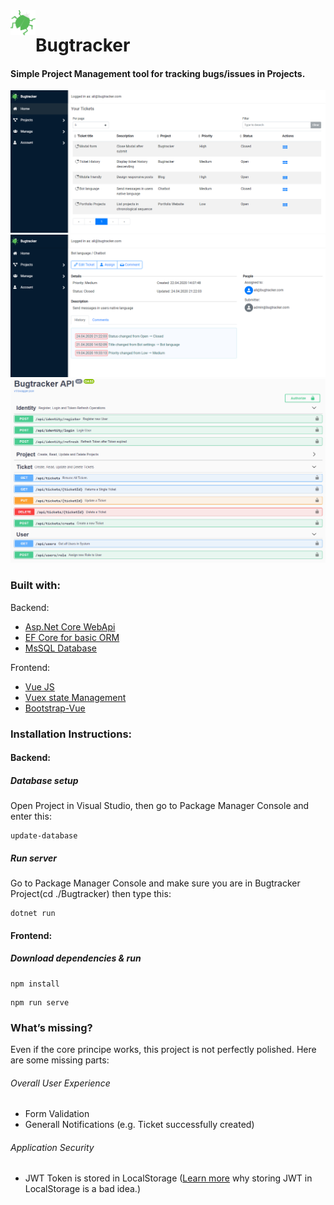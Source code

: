 <img align="left" width="40" height="40" src="https://github.com/AliEsenli/bugtracker/blob/master/Bugtracker/ClientApp/public/logo.png" alt="Bugtracker icon">

# Bugtracker
 
#### Simple Project Management tool for tracking bugs/issues in Projects.
<img src="https://github.com/AliEsenli/bugtracker/blob/master/Bugtracker/ClientApp/public/BT-tickets.png">
<img src="https://github.com/AliEsenli/bugtracker/blob/master/Bugtracker/ClientApp/public/BT-ticket.png">
<img src="https://github.com/AliEsenli/bugtracker/blob/master/Bugtracker/ClientApp/public/BT-swagger-api.png">

### Built with:
Backend:
- <a href="https://docs.microsoft.com/en-us/aspnet/core/introduction-to-aspnet-core?view=aspnetcore-3.1">Asp.Net Core WebApi</a>
- <a href="https://docs.microsoft.com/en-us/ef/core/">EF Core for basic ORM</a>
- <a href="https://www.microsoft.com/de-ch/sql-server/sql-server-downloads">MsSQL Database</a>

Frontend:
- <a href="https://vuejs.org/">Vue JS</a>
- <a href="https://vuex.vuejs.org/">Vuex state Management</a>
- <a href="https://bootstrap-vue.org/">Bootstrap-Vue</a>

### Installation Instructions:
#### Backend:
##### Database setup
Open Project in Visual Studio, then go to Package Manager Console and enter this:
```
update-database
```
##### Run server
Go to Package Manager Console and make sure you are in Bugtracker Project(cd ./Bugtracker) then type this:
```
dotnet run
```
#### Frontend:
##### Download dependencies & run
```
npm install
```
```
npm run serve
```
### What’s missing?
Even if the core principe works, this project is not perfectly polished. Here are some missing parts:
  <h6>Overall User Experience</h6>
  <ul>
    <li>Form Validation</li>
    <li>Generall Notifications (e.g. Ticket successfully created)</li>
  </ul>
  <h6>Application Security</h6>
  <ul>
    <li>JWT Token is stored in LocalStorage (<a href="https://dev.to/rdegges/please-stop-using-local-storage-1i04">Learn more</a> why storing JWT in LocalStorage is a bad idea.)</li>
  </ul>
